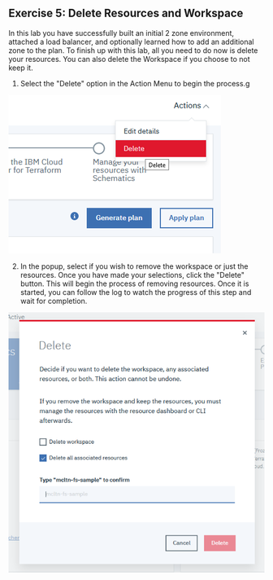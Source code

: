 ## Exercise 5: Delete Resources and Workspace

In this lab you have successfully built an initial 2 zone environment, attached a load balancer, and optionally learned how to add an additional zone to the plan. To finish up with this lab, all you need to do now is delete your resources. You can also delete the Workspace if you choose to not keep it.

1. Select the "Delete" option in the Action Menu to begin the process.g

![Workspace Delete](_attachments/workspace-action-delete.png)

2. In the popup, select if you wish to remove the workspace or just the resources. Once you have made your selections, click the "Delete" button. This will begin the process of removing resources. Once it is started, you can follow the log to watch the progress of this step and wait for completion. 

![Workspace Delete](_attachments/workspace-delete-popup.png)
